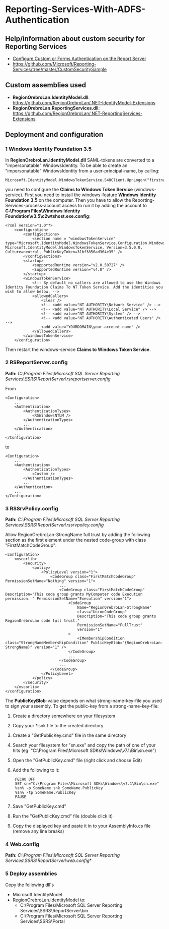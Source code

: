 # Reporting-Services-With-ADFS-Authentication

## Help/information about custom security for Reporting Services
- [Configure Custom or Forms Authentication on the Report Server](https://docs.microsoft.com/en-us/sql/reporting-services/security/configure-custom-or-forms-authentication-on-the-report-server/)
- https://github.com/Microsoft/Reporting-Services/tree/master/CustomSecuritySample

## Custom assemblies used

- **RegionOrebroLan.IdentityModel.dll**: https://github.com/RegionOrebroLan/.NET-IdentityModel-Extensions
- **RegionOrebroLan.ReportingServices.dll**: https://github.com/RegionOrebroLan/.NET-ReportingServices-Extensions

## Deployment and configuration

### 1 Windows Identity Foundation 3.5
In **RegionOrebroLan.IdentityModel.dll** SAML-tokens are converted to a "impersonatable" WindowsIdentity. To be able to create an "impersonatable" WindowsIdentity from a user-principal-name, by calling:

    Microsoft.IdentityModel.WindowsTokenService.S4UClient.UpnLogon("firstname.lastname@company.com");

you need to configure the **Claims to Windows Token Service** (windows-service). First you need to install the windows-feature **Windows Identity Foundation 3.5** on the computer. Then you have to allow the Reporting-Services-process-account access to run it by adding the account to **C:\Program Files\Windows Identity Foundation\v3.5\c2wtshost.exe.config**:

    <?xml version="1.0"?>
        <configuration>
            <configSections>
                <section name = "windowsTokenService" type="Microsoft.IdentityModel.WindowsTokenService.Configuration.WindowsTokenServiceSection, Microsoft.IdentityModel.WindowsTokenService, Version=3.5.0.0, Culture=neutral, PublicKeyToken=31bf3856ad364e35" />
            </configSections>
            <startup>
                <supportedRuntime version="v2.0.50727" />
                <supportedRuntime version="v4.0" />
            </startup>
            <windowsTokenService>
                <!-- By default no callers are allowed to use the Windows Identity Foundation Claims To NT Token Service. Add the identities you wish to allow below. -->
                <allowedCallers>
                    <clear />
                    <!-- <add value="NT AUTHORITY\Network Service" /> -->
                    <!-- <add value="NT AUTHORITY\Local Service" /> -->
                    <!-- <add value="NT AUTHORITY\System" /> -->
                    <!-- <add value="NT AUTHORITY\Authenticated Users" /> -->
                    <add value="YOURDOMAIN\your-account-name" />
                </allowedCallers>
            </windowsTokenService>
        </configuration>

Then restart the windows-service **Claims to Windows Token Service**.

### 2 RSReportServer.config
**Path:** *C:\Program Files\Microsoft SQL Server Reporting Services\SSRS\ReportServer\rsreportserver.config*

From

    <Configuration>
	    ...
	    <Authentication>
		    <AuthenticationTypes>
			    <RSWindowsNTLM />
		    </AuthenticationTypes>
		    ...
	    </Authentication>
	    ...
    </Configuration>

to

    <Configuration>
	    ...
	    <Authentication>
		    <AuthenticationTypes>
			    <Custom />
		    </AuthenticationTypes>
		    ...
	    </Authentication>
	    ...
    </Configuration>

### 3 RSSrvPolicy.config
**Path:** *C:\Program Files\Microsoft SQL Server Reporting Services\SSRS\ReportServer\rssrvpolicy.config*

Allow RegionOrebroLan-StrongName full trust by adding the following section as the first element under the nested code-group with class "FirstMatchCodeGroup":

    <configuration>
	    <mscorlib>
		    <security>
			    <policy>
				    <PolicyLevel version="1">
					    <CodeGroup class="FirstMatchCodeGroup" PermissionSetName="Nothing" version="1">
						    ...
						    <CodeGroup class="FirstMatchCodeGroup" Description="This code group grants MyComputer code Execution permission. " PermissionSetName="Execution" version="1">
							    <CodeGroup
								    Name="RegionOrebroLan-StrongName"
								    class="UnionCodeGroup"
								    Description="This code group grants RegionOrebroLan code full trust."
								    PermissionSetName="FullTrust"
								    version="1"
							    >
								    <IMembershipCondition class="StrongNameMembershipCondition" PublicKeyBlob="{RegionOrebroLan-StrongName}" version="1" />
							    </CodeGroup>
							    ...
						    </CodeGroup>
						    ...
					    </CodeGroup>
				    </PolicyLevel>
			    </policy>
		    </security>
	    </mscorlib>
    </configuration>

The **PublicKeyBlob**-value depends on what strong-name-key-file you used to sign your assembly. To get the public-key from a strong-name-key-file:

1. Create a directory somewhere on your filesystem
2. Copy your *.snk file to the created directory
3. Create a "GetPublicKey.cmd" file in the same directory
4. Search your filesystem for "sn.exe" and copy the path of one of your hits (eg. "C:\Program Files\Microsoft SDKs\Windows\v7.1\Bin\sn.exe")
5. Open the "GetPublicKey.cmd" file (right click and choose Edit)
6. Add the following to it:

        @ECHO OFF
        SET sn="C:\Program Files\Microsoft SDKs\Windows\v7.1\Bin\sn.exe"
        %sn% -p SomeName.snk SomeName.PublicKey
        %sn% -tp SomeName.PublicKey
        PAUSE

7. Save "GetPublicKey.cmd"
8. Run the "GetPublicKey.cmd" file (double click it)
9. Copy the displayed key and paste it in to your AssemblyInfo.cs file (remove any line breaks)

### 4 Web.config
**Path:** *C:\Program Files\Microsoft SQL Server Reporting Services\SSRS\ReportServer\web.config**

### 5 Deploy assemblies
Copy the following dll's
- Microsoft.IdentityModel
- RegionOrebroLan.IdentityModel
to:
  - C:\Program Files\Microsoft SQL Server Reporting Services\SSRS\ReportServer\bin
  - C:\Program Files\Microsoft SQL Server Reporting Services\SSRS\Portal